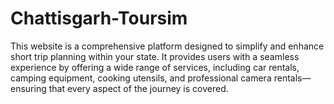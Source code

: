 # Chattisgarh-Toursim
This website is a comprehensive platform designed to simplify and enhance short trip planning within your state. It provides users with a seamless experience by offering a wide range of services, including car rentals, camping equipment, cooking utensils, and professional camera rentals—ensuring that every aspect of the journey is covered.
